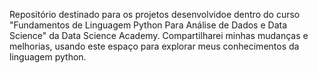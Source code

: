 Repositório destinado para os projetos desenvolvidoe dentro do curso "Fundamentos de Linguagem Python Para Análise de Dados e Data Science" da Data Science Academy. Compartilharei minhas mudanças e melhorias, usando este espaço para explorar meus conhecimentos da linguagem python.
